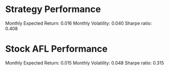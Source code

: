 # Strategy Performance
Monthly Expected Return: 0.016
Monthly Volatility: 0.040
Sharpe ratio: 0.408
# Stock AFL Performance
Monthly Expected Return: 0.015
Monthly Volatility: 0.048
Sharpe ratio: 0.315
